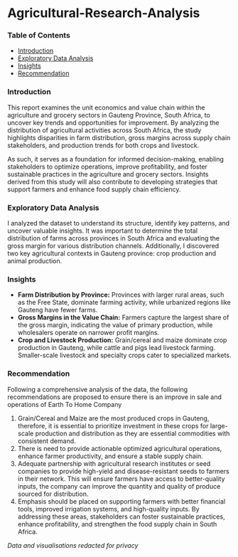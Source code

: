 # Agricultural-Research-Analysis
### Table of Contents
- [Introduction](#Introduction)
- [Exploratory Data Analysis](#Exploratory-Data-Analysis)
- [Insights](#Insights)
- [Recommendation](#Recommendation)

### Introduction 
This report examines the unit economics and value chain within the agriculture and grocery sectors in Gauteng Province, South Africa, to uncover key trends and opportunities for improvement. By analyzing the distribution of agricultural activities across South Africa, the study highlights disparities in farm distribution, gross margins across supply chain stakeholders, and production trends for both crops and livestock.

As such, it serves as a foundation for informed decision-making, enabling stakeholders to optimize operations, improve profitability, and foster sustainable practices in the agriculture and grocery sectors. Insights derived from this study will also contribute to developing strategies that support farmers and enhance food supply chain efficiency.
### Exploratory Data Analysis
I analyzed the dataset to understand its structure, identify key patterns, and uncover valuable insights. It was important to determine the total distribution of farms across provinces in South Africa and evaluating the gross margin for various distribution channels. Additionally, I discovered two key agricultural contexts in Gauteng province: crop production and animal production.
### Insights
- **Farm Distribution by Province:** Provinces with larger rural areas, such as the Free State, dominate farming activity, while urbanized regions like Gauteng have fewer farms.
- **Gross Margins in the Value Chain:** Farmers capture the largest share of the gross margin, indicating the value of primary production, while wholesalers operate on narrower profit margins.
- **Crop and Livestock Production:** Grain/cereal and maize dominate crop production in Gauteng, while cattle and pigs lead livestock farming. Smaller-scale livestock and specialty crops cater to specialized markets.
### Recommendation

Following a comprehensive analysis of the data, the following recommendations are proposed to ensure there is an improve in sale and operations of Earth To Home Company
1. Grain/Cereal and Maize are the most produced crops in Gauteng, therefore, it is essential to prioritize investment in these crops for large-scale production and distribution as they are essential commodities with consistent demand.
2. There is need to provide actionable optimized agricultural operations, enhance farmer productivity, and ensure a stable supply chain.
3. Adequate partnership with agricultural research institutes or seed companies to provide high-yield and disease-resistant seeds to farmers in their network. This will ensure farmers have access to better-quality inputs, the company can improve the quantity and quality of produce sourced for distribution.
4. Emphasis should be placed on supporting farmers with better financial tools, improved irrigation systems, and high-quality inputs. By addressing these areas, stakeholders can foster sustainable practices, enhance profitability, and strengthen the food supply chain in South Africa.



 _Data and visualisations redacted for privacy_ 
